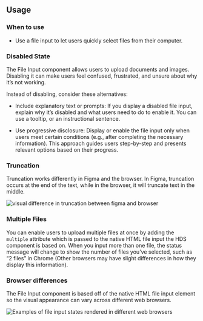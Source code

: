 ## Usage

### When to use

- Use a file input to let users quickly select files from their computer.

### Disabled State

The File Input component allows users to upload documents and images. Disabling it can make users feel confused, frustrated, and unsure about why it’s not working.

Instead of disabling, consider these alternatives:

- Include explanatory text or prompts: If you display a disabled file input, explain why it’s disabled and what users need to do to enable it. You can use a tooltip, or an instructional sentence.

- Use progressive disclosure: Display or enable the file input only when users meet certain conditions (e.g., after completing the necessary information). This approach guides users step-by-step and presents relevant options based on their progress.

### Truncation

Truncation works differently in Figma and the browser. In Figma, truncation occurs at the end of the text, while in the browser, it will truncate text in the middle.

![visual difference in truncation between figma and browser](/assets/components/form/file-input/file-input-truncation.png)

### Multiple Files

You can enable users to upload multiple files at once by adding the `multiple` attribute which is passed to the native HTML file input the HDS component is based on. When you input more than one file, the status message will change to show the number of files you’ve selected, such as “2 files” in Chrome (Other browsers may have slight differences in how they display this information).

### Browser differences

The File Input component is based off of the native HTML file input element so the visual appearance can vary across different web browsers.

![Examples of file input states rendered in different web browsers](/assets/components/form/file-input/file-input-browsers.png)